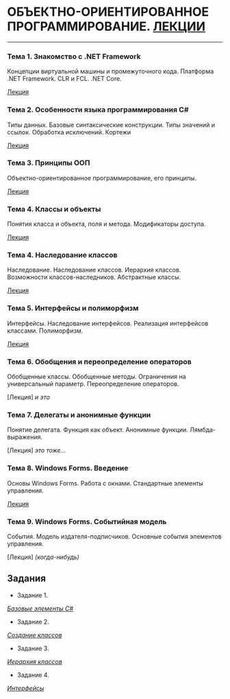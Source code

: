 # ОБЪЕКТНО-ОРИЕНТИРОВАННОЕ ПРОГРАММИРОВАНИЕ. [ЛЕКЦИИ](https://tgjmjgj.github.io/sharp/dist/index.html "Лекции")

***
### Тема 1. Знакомство с .NET Framework

Концепции виртуальной машины и промежуточного кода. Платформа .NET Framework. CLR и FCL. .NET Core. 

[Лекция](https://tgjmjgj.github.io/sharp/dist/lecture/1_dot_net/index.html "Лекция")

### Тема 2. Особенности языка программирования C#

Типы данных. Базовые синтаксические конструкции. Типы значений и ссылок. Обработка исключений. Кортежи

[Лекция](https://tgjmjgj.github.io/sharp/dist/lecture/2_c_sharp/index.html "Лекция")

### Тема 3. Принципы ООП

Объектно-ориентированное программирование, его принципы.

[Лекция](https://tgjmjgj.github.io/sharp/dist/lecture/3_oop/index.html "Лекция")

### Тема 4. Классы и объекты

Понятия класса и объекта, поля и метода. Модификаторы доступа.

[Лекция](https://tgjmjgj.github.io/sharp/dist/lecture/4_classes/index.html "Лекция")

### Тема 4. Наследование классов

Наследование. Наследование классов. Иерархия классов. Возможности классов-наследников. Абстрактные классы.

[Лекция](https://tgjmjgj.github.io/sharp/dist/lecture/4_inheritance/index.html "Лекция")

### Тема 5. Интерфейсы и полиморфизм

Интерфейсы. Наследование интерфейсов. Реализация интерфейсов классами. Полиморфизм.

[Лекция](https://tgjmjgj.github.io/sharp/dist/lecture/5_plymorphism/index.html "Лекция")

### Тема 6. Обобщения и переопределение операторов

Обобщенные классы. Обобщенные методы. Ограничения на универсальный параметр. Переопределение операторов.

[Лекция] *и это*

### Тема 7. Делегаты и анонимные функции

Понятие делегата. Функция как объект. Анонимные функции. Лямбда-выражения.

[Лекция] *это тоже...*

### Тема 8. Windows Forms. Введение

Основы Windows Forms. Работа с окнами. Стандартные элементы управления.

[Лекция](https://tgjmjgj.github.io/sharp/dist/lecture/7_winforms/index.html "Лекция")

### Тема 9. Windows Forms. Событийная модель

События. Модель издателя-подписчиков. Основные события элементов управления.

[Лекция] *(когда-нибудь)*

## Задания

* Задание 1.

[*Базовые элементы C#*](https://tgjmjgj.github.io/sharp/dist/task/task_1/task_1.pdf "Базовые элементы C#")

* Задание 2.

[*Создание классов*](https://tgjmjgj.github.io/sharp/dist/task/task_2/task_2.pdf "Создание классов")

* Задание 3.

[*Иерархия классов*](https://tgjmjgj.github.io/sharp/dist/task/task_3/task_3.pdf "Иерархия классов")

* Задание 4.

[*Интерфейсы*](https://tgjmjgj.github.io/sharp/dist/task/task_3/task_3.pdf "Интерфейсы")
